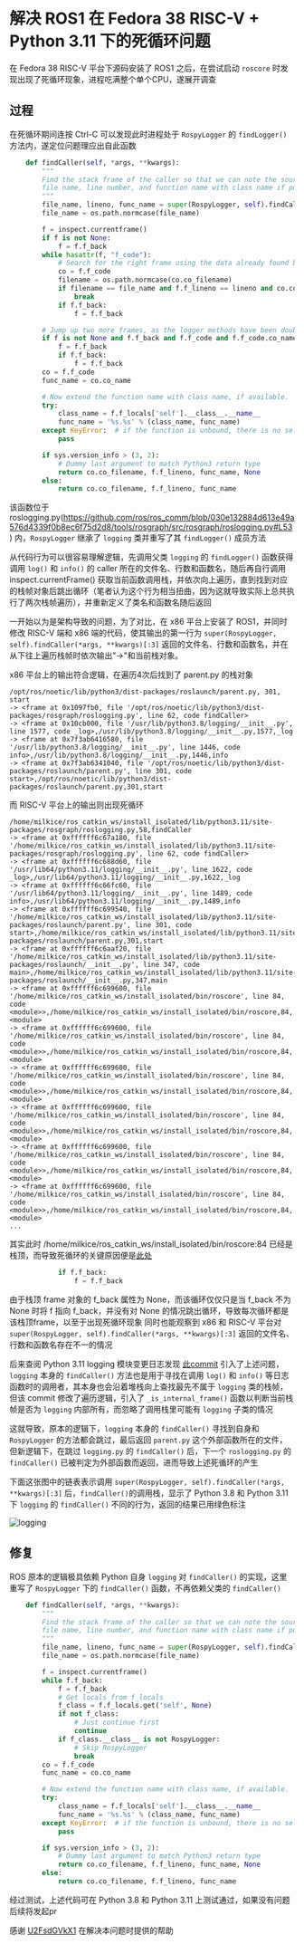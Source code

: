 # 解决 ROS1 在 Fedora 38 RISC-V + Python 3.11 下的死循环问题
在 Fedora 38 RISC-V 平台下源码安装了 ROS1 之后，在尝试启动 `roscore` 时发现出现了死循环现象，进程吃满整个单个CPU，遂展开调查

## 过程
在死循环期间连按 Ctrl-C 可以发现此时进程处于 `RospyLogger` 的 `findLogger()` 方法内，遂定位问题理应出自此函数

```python
    def findCaller(self, *args, **kwargs):
        """
        Find the stack frame of the caller so that we can note the source
        file name, line number, and function name with class name if possible.
        """
        file_name, lineno, func_name = super(RospyLogger, self).findCaller(*args, **kwargs)[:3]
        file_name = os.path.normcase(file_name)

        f = inspect.currentframe()
        if f is not None:
            f = f.f_back
        while hasattr(f, "f_code"):
            # Search for the right frame using the data already found by parent class.
            co = f.f_code
            filename = os.path.normcase(co.co_filename)
            if filename == file_name and f.f_lineno == lineno and co.co_name == func_name:
                break
            if f.f_back:
                f = f.f_back

        # Jump up two more frames, as the logger methods have been double wrapped.
        if f is not None and f.f_back and f.f_code and f.f_code.co_name == '_base_logger':
            f = f.f_back
            if f.f_back:
                f = f.f_back
        co = f.f_code
        func_name = co.co_name

        # Now extend the function name with class name, if available.
        try:
            class_name = f.f_locals['self'].__class__.__name__
            func_name = '%s.%s' % (class_name, func_name)
        except KeyError:  # if the function is unbound, there is no self.
            pass

        if sys.version_info > (3, 2):
            # Dummy last argument to match Python3 return type
            return co.co_filename, f.f_lineno, func_name, None
        else:
            return co.co_filename, f.f_lineno, func_name
```

该函数位于 roslogging.py(https://github.com/ros/ros_comm/blob/030e132884d613e49a576d4339f0b8ec6f75d2d8/tools/rosgraph/src/rosgraph/roslogging.py#L53) 内，`RospyLogger` 继承了 `logging` 类并重写了其 `findLogger()` 成员方法

从代码行为可以很容易理解逻辑，先调用父类 `logging` 的 `findLogger()` 函数获得调用 `log()` 和 `info()` 的 caller 所在的文件名、行数和函数名，随后再自行调用 inspect.currentFrame() 获取当前函数调用栈，并依次向上遍历，直到找到对应的栈帧对象后跳出循环（笔者认为这个行为相当扭曲，因为这就导致实际上总共执行了两次栈帧遍历），并重新定义了类名和函数名随后返回

一开始以为是架构导致的问题，为了对比，在 x86 平台上安装了 ROS1，并同时修改 RISC-V 端和 x86 端的代码，使其输出的第一行为 `super(RospyLogger, self).findCaller(*args, **kwargs)[:3]` 返回的文件名、行数和函数名，并在从下往上遍历栈帧时依次输出"->"和当前栈对象。

x86 平台上的输出符合逻辑，在遍历4次后找到了 parent.py 的栈对象
```
/opt/ros/noetic/lib/python3/dist-packages/roslaunch/parent.py, 301, start
-> <frame at 0x1097fb0, file '/opt/ros/noetic/lib/python3/dist-packages/rosgraph/roslogging.py', line 62, code findCaller>
-> <frame at 0x10cb000, file '/usr/lib/python3.8/logging/__init__.py', line 1577, code _log>,/usr/lib/python3.8/logging/__init__.py,1577,_log
-> <frame at 0x7f3ab6416580, file '/usr/lib/python3.8/logging/__init__.py', line 1446, code info>,/usr/lib/python3.8/logging/__init__.py,1446,info
-> <frame at 0x7f3ab6341040, file '/opt/ros/noetic/lib/python3/dist-packages/roslaunch/parent.py', line 301, code start>,/opt/ros/noetic/lib/python3/dist-packages/roslaunch/parent.py,301,start
```

而 RISC-V 平台上的输出则出现死循环
```
/home/milkice/ros_catkin_ws/install_isolated/lib/python3.11/site-packages/rosgraph/roslogging.py,58,findCaller
-> <frame at 0xffffff6c67a180, file '/home/milkice/ros_catkin_ws/install_isolated/lib/python3.11/site-packages/rosgraph/roslogging.py', line 62, code findCaller>
-> <frame at 0xffffff6c688d60, file '/usr/lib64/python3.11/logging/__init__.py', line 1622, code _log>,/usr/lib64/python3.11/logging/__init__.py,1622,_log
-> <frame at 0xffffff6c66fc60, file '/usr/lib64/python3.11/logging/__init__.py', line 1489, code info>,/usr/lib64/python3.11/logging/__init__.py,1489,info
-> <frame at 0xffffff6c699540, file '/home/milkice/ros_catkin_ws/install_isolated/lib/python3.11/site-packages/roslaunch/parent.py', line 301, code start>,/home/milkice/ros_catkin_ws/install_isolated/lib/python3.11/site-packages/roslaunch/parent.py,301,start
-> <frame at 0xffffff6c6aaf20, file '/home/milkice/ros_catkin_ws/install_isolated/lib/python3.11/site-packages/roslaunch/__init__.py', line 347, code main>,/home/milkice/ros_catkin_ws/install_isolated/lib/python3.11/site-packages/roslaunch/__init__.py,347,main
-> <frame at 0xffffff6c699600, file '/home/milkice/ros_catkin_ws/install_isolated/bin/roscore', line 84, code <module>>,/home/milkice/ros_catkin_ws/install_isolated/bin/roscore,84,<module>
-> <frame at 0xffffff6c699600, file '/home/milkice/ros_catkin_ws/install_isolated/bin/roscore', line 84, code <module>>,/home/milkice/ros_catkin_ws/install_isolated/bin/roscore,84,<module>
-> <frame at 0xffffff6c699600, file '/home/milkice/ros_catkin_ws/install_isolated/bin/roscore', line 84, code <module>>,/home/milkice/ros_catkin_ws/install_isolated/bin/roscore,84,<module>
-> <frame at 0xffffff6c699600, file '/home/milkice/ros_catkin_ws/install_isolated/bin/roscore', line 84, code <module>>,/home/milkice/ros_catkin_ws/install_isolated/bin/roscore,84,<module>
-> <frame at 0xffffff6c699600, file '/home/milkice/ros_catkin_ws/install_isolated/bin/roscore', line 84, code <module>>,/home/milkice/ros_catkin_ws/install_isolated/bin/roscore,84,<module>
-> <frame at 0xffffff6c699600, file '/home/milkice/ros_catkin_ws/install_isolated/bin/roscore', line 84, code <module>>,/home/milkice/ros_catkin_ws/install_isolated/bin/roscore,84,<module>
...
```

其实此时 /home/milkice/ros_catkin_ws/install_isolated/bin/roscore:84 已经是栈顶，而导致死循环的关键原因便是[此处](https://github.com/ros/ros_comm/blob/030e132884d613e49a576d4339f0b8ec6f75d2d8/tools/rosgraph/src/rosgraph/roslogging.py#L70)
```python
            if f.f_back:
                f = f.f_back
```
由于栈顶 frame 对象的 f_back 属性为 None，而该循环仅仅只是当 f_back 不为 None 时将 f 指向 f_back，并没有对 None 的情况跳出循环，导致每次循环都是该栈顶frame，以至于出现死循环现象
同时也能观察到 x86 和 RISC-V 平台对 `super(RospyLogger, self).findCaller(*args, **kwargs)[:3]` 返回的文件名、行数和函数名存在不一的情况

后来查阅 Python 3.11 logging 模块变更日志发现 [此commit](https://github.com/python/cpython/pull/28287/files) 引入了上述问题，`logging` 本身的 `findCaller()` 方法也是用于寻找在调用 `log()` 和 `info()` 等日志函数时的调用者，其本身也会沿着堆栈向上查找最先不属于 `logging` 类的栈帧，但该 commit 修改了遍历逻辑，引入了 `_is_internal_frame()` 函数以判断当前栈帧是否为 `logging` 内部所有，而忽略了调用栈里可能有 `logging` 子类的情况

这就导致，原本的逻辑下，`logging` 本身的 `findCaller()` 寻找到自身和 `RospyLogger` 的方法都会跳过，最后返回 `parent.py` 这个外部函数所在的文件，但新逻辑下，在跳过 `logging.py` 的 `findCaller()` 后，下一个 `roslogging.py` 的 `findCaller()` 已被判定为外部函数而返回，进而导致上述死循环的产生

下面这张图中的链表表示调用 `super(RospyLogger, self).findCaller(*args, **kwargs)[:3]` 后，`findCaller()`的调用栈，显示了 Python 3.8 和 Python 3.11 下 `logging` 的 `findCaller()` 不同的行为，返回的结果已用绿色标注

![logging](https://github.com/fedora-riscv/roslogging-bug-docs/assets/5274559/b651c3ec-199d-4bd8-a166-4ecfd4a2c356)

## 修复
ROS 原本的逻辑极具依赖 Python 自身 `logging` 对 `findCaller()` 的实现，这里重写了 `RospyLogger` 下的 `findCaller()` 函数，不再依赖父类的 `findCaller()`
```python
    def findCaller(self, *args, **kwargs):
        """
        Find the stack frame of the caller so that we can note the source
        file name, line number, and function name with class name if possible.
        """
        file_name, lineno, func_name = super(RospyLogger, self).findCaller(*args, **kwargs)[:3]
        file_name = os.path.normcase(file_name)

        f = inspect.currentframe()
        while f.f_back:
            f = f.f_back
            # Get locals from f_locals
            f_class = f.f_locals.get('self', None)
            if not f_class:
                # Just continue first
                continue 
            if f_class.__class__ is not RospyLogger:
                # Skip RospyLogger
                break
        co = f.f_code
        func_name = co.co_name

        # Now extend the function name with class name, if available.
        try:
            class_name = f.f_locals['self'].__class__.__name__
            func_name = '%s.%s' % (class_name, func_name)
        except KeyError:  # if the function is unbound, there is no self.
            pass

        if sys.version_info > (3, 2):
            # Dummy last argument to match Python3 return type
            return co.co_filename, f.f_lineno, func_name, None
        else:
            return co.co_filename, f.f_lineno, func_name
```

经过测试，上述代码可在 Python 3.8 和 Python 3.11 上测试通过，如果没有问题后续将发起pr

感谢 [U2FsdGVkX1](https://github.com/U2FsdGVkX1) 在解决本问题时提供的帮助
